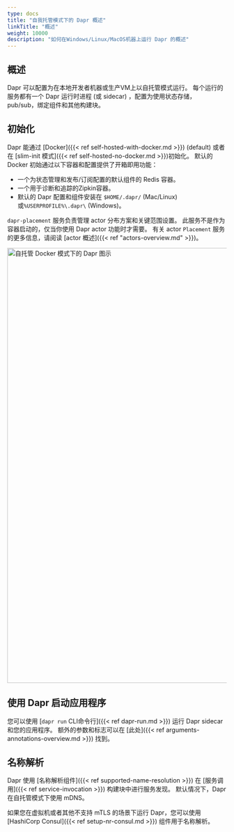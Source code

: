 ```yaml
---
type: docs
title: "自我托管模式下的 Dapr 概述"
linkTitle: "概述"
weight: 10000
description: "如何在Windows/Linux/MacOS机器上运行 Dapr 的概述"
---
```


## 概述

Dapr 可以配置为在本地开发者机器或生产VM上以自托管模式运行。 每个运行的服务都有一个 Dapr 运行时进程 (或 sidecar) ，配置为使用状态存储， pub/sub，绑定组件和其他构建块。

## 初始化

Dapr 能通过 [Docker]({{< ref self-hosted-with-docker.md >}}) (default) 或者在 [slim-init 模式]({{< ref self-hosted-no-docker.md >}})初始化。 默认的 Docker 初始通过以下容器和配置提供了开箱即用功能：
- 一个为状态管理和发布/订阅配置的默认组件的 Redis 容器。
- 一个用于诊断和追踪的Zipkin容器。
- 默认的 Dapr 配置和组件安装在 `$HOME/.dapr/` (Mac/Linux) 或`%USERPROFILE%\.dapr\` (Windows)。

`dapr-placement` 服务负责管理 actor 分布方案和关键范围设置。 此服务不是作为容器启动的，仅当你使用 Dapr actor 功能时才需要。 有关 actor ` Placement ` 服务的更多信息，请阅读 [actor 概述]({{< ref "actors-overview.md" >}})。

<img src="/images/overview-standalone-docker.png" width=1000 alt="自托管 Docker 模式下的 Dapr 图示" />

## 使用 Dapr 启动应用程序

您可以使用 [`dapr run` CLI命令行]({{< ref dapr-run.md >}}) 运行 Dapr sidecar 和您的应用程序。 额外的参数和标志可以在 [此处]({{< ref arguments-annotations-overview.md >}}) 找到。

## 名称解析

Dapr 使用 [名称解析组件]({{< ref supported-name-resolution >}}) 在 [服务调用]({{< ref service-invocation >}}) 构建块中进行服务发现。 默认情况下，Dapr 在自托管模式下使用 mDNS。

如果您在虚拟机或者其他不支持 mTLS 的场景下运行 Dapr，您可以使用 [HashiCorp Consul]({{< ref setup-nr-consul.md >}}) 组件用于名称解析。
